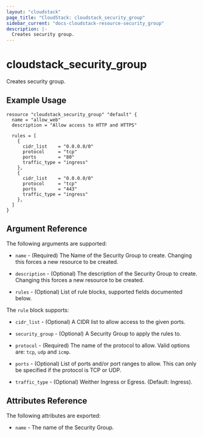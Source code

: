 ```yaml
---
layout: "cloudstack"
page_title: "CloudStack: cloudstack_security_group"
sidebar_current: "docs-cloudstack-resource-security_group"
description: |-
  Creates security group.
---
```


# cloudstack\_security\_group

Creates security group.

## Example Usage

```
resource "cloudstack_security_group" "default" {
  name = "allow_web"
  description = "Allow access to HTTP and HTTPS"

  rules = [
    {
      cidr_list    = "0.0.0.0/0"
      protocol     = "tcp"
      ports        = "80"
      traffic_type = "ingress"
    },
    {
      cidr_list    = "0.0.0.0/0"
      protocol     = "tcp"
      ports        = "443"
      traffic_type = "ingress"
    },
  ]
}
```

## Argument Reference

The following arguments are supported:

* `name` - (Required) The Name of the Security Group to create. Changing this
    forces a new resource to be created.

* `description` - (Optional) The description of the Security Group to create.
    Changing this forces a new resource to be created.

* `rules` - (Optional) List of rule blocks, supported fields documented below.

The `rule` block supports:

* `cidr_list` - (Optional) A CIDR list to allow access to the given ports.

* `security_group` - (Optional) A Security Group to apply the rules to.

* `protocol` - (Required) The name of the protocol to allow. Valid options are:
    `tcp`, `udp` and `icmp`.

* `ports` - (Optional) List of ports and/or port ranges to allow. This can only
    be specified if the protocol is TCP or UDP.

* `traffic_type` - (Optional) Weither Ingress or Egress. (Default: Ingress).

## Attributes Reference

The following attributes are exported:

* `name` - The name of the Security Group.

